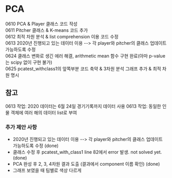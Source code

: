 # PCA
0610 PCA & Player 클래스 코드 작성 \
0611 Pitcher 클래스 & K-means 코드 추가 \
0612 최적 차원 분석 & list comprehension 이용 코드 수정 \
0613 2020년 진행되고 있는 데이터 이용 -->  각 player와 pitcher의 클래스 업데이트 가능하도록 수정\
0624 클래스 변화로 생긴 에러 해결, arithmetic mean 함수 구현 완료(아마 p-value는 scipy 없이 구현 불가)\
0625 pcatest_withclass1의 앞쪽부분 코드 축약 & 3차원 분석 그래프 추가 & 최적 차원 명시

## 참고
0613 작업: 2020 데이터는 6월 24일 경기기록까지 데이터 사용
0613 작업: 동일한 인물 객체에 여러 해의 데이터 list로 부여

### 추가 제안 사항
- 2020년 진행되고 있는 데이터 이용 -->  각 player와 pitcher의 클래스 업데이트 가능하도록 수정 (done)
- 클래스 수정 후 pcatest_with_class1 line 82에서 error 발생. not solved yet. (done)
- PCA 완성 후 2, 3, 4차원 결과 도출 (결과에서 component 이름 확인) (done)
- 그래프 보였을 때 팀별로 색상 다르게
